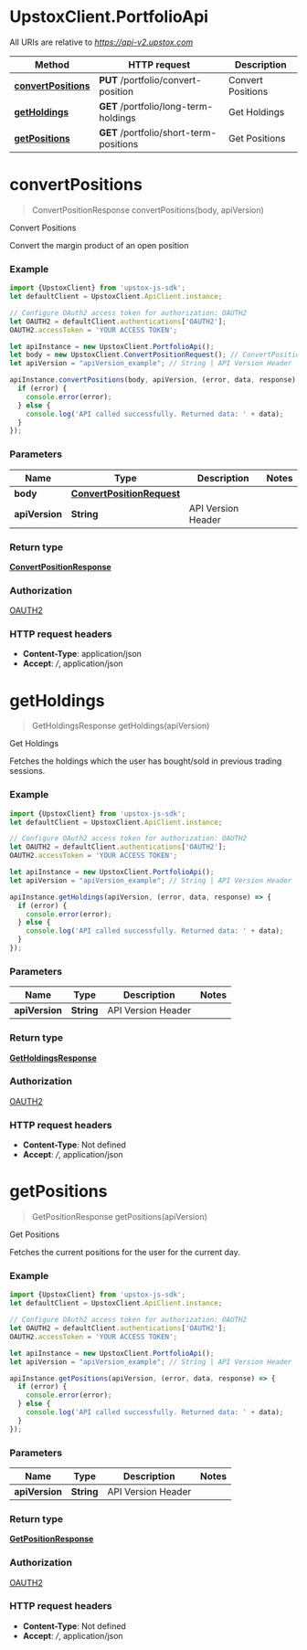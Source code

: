 # UpstoxClient.PortfolioApi

All URIs are relative to *https://api-v2.upstox.com*

Method | HTTP request | Description
------------- | ------------- | -------------
[**convertPositions**](PortfolioApi.md#convertPositions) | **PUT** /portfolio/convert-position | Convert Positions
[**getHoldings**](PortfolioApi.md#getHoldings) | **GET** /portfolio/long-term-holdings | Get Holdings
[**getPositions**](PortfolioApi.md#getPositions) | **GET** /portfolio/short-term-positions | Get Positions

<a name="convertPositions"></a>
# **convertPositions**
> ConvertPositionResponse convertPositions(body, apiVersion)

Convert Positions

Convert the margin product of an open position

### Example
```javascript
import {UpstoxClient} from 'upstox-js-sdk';
let defaultClient = UpstoxClient.ApiClient.instance;

// Configure OAuth2 access token for authorization: OAUTH2
let OAUTH2 = defaultClient.authentications['OAUTH2'];
OAUTH2.accessToken = 'YOUR ACCESS TOKEN';

let apiInstance = new UpstoxClient.PortfolioApi();
let body = new UpstoxClient.ConvertPositionRequest(); // ConvertPositionRequest | 
let apiVersion = "apiVersion_example"; // String | API Version Header

apiInstance.convertPositions(body, apiVersion, (error, data, response) => {
  if (error) {
    console.error(error);
  } else {
    console.log('API called successfully. Returned data: ' + data);
  }
});
```

### Parameters

Name | Type | Description  | Notes
------------- | ------------- | ------------- | -------------
 **body** | [**ConvertPositionRequest**](ConvertPositionRequest.md)|  | 
 **apiVersion** | **String**| API Version Header | 

### Return type

[**ConvertPositionResponse**](ConvertPositionResponse.md)

### Authorization

[OAUTH2](../README.md#OAUTH2)

### HTTP request headers

 - **Content-Type**: application/json
 - **Accept**: */*, application/json

<a name="getHoldings"></a>
# **getHoldings**
> GetHoldingsResponse getHoldings(apiVersion)

Get Holdings

Fetches the holdings which the user has bought/sold in previous trading sessions.

### Example
```javascript
import {UpstoxClient} from 'upstox-js-sdk';
let defaultClient = UpstoxClient.ApiClient.instance;

// Configure OAuth2 access token for authorization: OAUTH2
let OAUTH2 = defaultClient.authentications['OAUTH2'];
OAUTH2.accessToken = 'YOUR ACCESS TOKEN';

let apiInstance = new UpstoxClient.PortfolioApi();
let apiVersion = "apiVersion_example"; // String | API Version Header

apiInstance.getHoldings(apiVersion, (error, data, response) => {
  if (error) {
    console.error(error);
  } else {
    console.log('API called successfully. Returned data: ' + data);
  }
});
```

### Parameters

Name | Type | Description  | Notes
------------- | ------------- | ------------- | -------------
 **apiVersion** | **String**| API Version Header | 

### Return type

[**GetHoldingsResponse**](GetHoldingsResponse.md)

### Authorization

[OAUTH2](../README.md#OAUTH2)

### HTTP request headers

 - **Content-Type**: Not defined
 - **Accept**: */*, application/json

<a name="getPositions"></a>
# **getPositions**
> GetPositionResponse getPositions(apiVersion)

Get Positions

Fetches the current positions for the user for the current day.

### Example
```javascript
import {UpstoxClient} from 'upstox-js-sdk';
let defaultClient = UpstoxClient.ApiClient.instance;

// Configure OAuth2 access token for authorization: OAUTH2
let OAUTH2 = defaultClient.authentications['OAUTH2'];
OAUTH2.accessToken = 'YOUR ACCESS TOKEN';

let apiInstance = new UpstoxClient.PortfolioApi();
let apiVersion = "apiVersion_example"; // String | API Version Header

apiInstance.getPositions(apiVersion, (error, data, response) => {
  if (error) {
    console.error(error);
  } else {
    console.log('API called successfully. Returned data: ' + data);
  }
});
```

### Parameters

Name | Type | Description  | Notes
------------- | ------------- | ------------- | -------------
 **apiVersion** | **String**| API Version Header | 

### Return type

[**GetPositionResponse**](GetPositionResponse.md)

### Authorization

[OAUTH2](../README.md#OAUTH2)

### HTTP request headers

 - **Content-Type**: Not defined
 - **Accept**: */*, application/json

